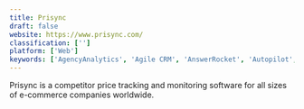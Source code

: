 ```yaml
---
title: Prisync
draft: false 
website: https://www.prisync.com/
classification: ['']
platform: ['Web']
keywords: ['AgencyAnalytics', 'Agile CRM', 'AnswerRocket', 'Autopilot', 'Bitrix24', 'ClicData', 'Funnel', 'Izenda', 'Justuno', 'Kompyte', 'Looker', 'Marketing Optimizer', 'NetSuite', 'NiceJob', 'Revulytics', 'ShippingEasy', 'Sisense', 'Smartech', 'TapClicks']
---
```

Prisync is a competitor price tracking and monitoring software for all sizes of e-commerce companies worldwide.